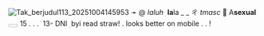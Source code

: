 ![Tak_berjudul113_20251004145953](https://github.com/user-attachments/assets/8351f7ce-274a-46ac-a798-c3b9e1e59d3a)
     ➛    @ _laluh_      ׅ      **la**la  _ _ ㄔ   _tmasc_   💊   A**sexual**         𓈀    15  . . .  ֺ   13- DNI   ࣭     byi read straw! . looks better on mobile . . ! 
